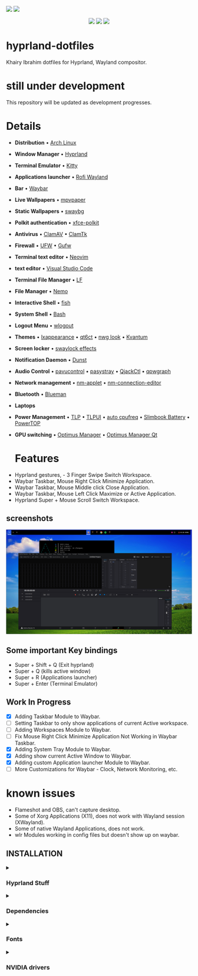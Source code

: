 <img align="left"> <img width="650" src="https://github.com/KhairyIbrahim/hyprland-dotfiles/blob/main/gallery/archlinux-logo-light.png">
<img align="right"> <img width="650" src="https://github.com/KhairyIbrahim/hyprland-dotfiles/blob/main/gallery/hyprland-logo-light.svg">


<div align="center">
<img src="https://img.shields.io/github/last-commit/KhairyIbrahim/hyprland-dotfiles?style=for-the-badge&logo=github&color=a6da95&logoColor=D9E0EE&labelColor=302D41"/>
<img src="https://img.shields.io/github/repo-size/KhairyIbrahim/hyprland-dotfiles?style=for-the-badge&logo=dropbox&color=7dc4e4&logoColor=D9E0EE&labelColor=302D41"/>
<img src="https://img.shields.io/github/stars/KhairyIbrahim/hyprland-dotfiles?style=for-the-badge&logo=powerpages&color=cba6f7&logoColor=D9E0EE&labelColor=302D41"/>
</div>



# hyprland-dotfiles
Khairy Ibrahim dotfiles for Hyprland, Wayland compositor.

# still under development
This repository will be updated as development progresses.


  # Details

* **Distribution** •  [Arch Linux](https://github.com/archlinux)
* **Window Manager** •  [Hyprland](https://github.com/hyprwm/Hyprland)
* **Terminal Emulator** •  [Kitty](https://github.com/kovidgoyal/kitty)
* **Applications launcher** •  [Rofi Wayland](https://github.com/lbonn/rofi)
* **Bar** •  [Waybar](https://github.com/Alexays/Waybar)
* **Live Wallpapers** •  [mpvpaper](https://github.com/GhostNaN/mpvpaper)
* **Static Wallpapers** •  [swaybg](https://github.com/swaywm/swaybg)
* **Polkit authentication** •  [xfce-polkit](https://github.com/ncopa/xfce-polkit)
* **Antivirus** •  [ClamAV](https://github.com/Cisco-Talos/clamav) • [ClamTk](https://github.com/dave-theunsub/clamtk)
* **Firewall** •  [UFW](https://archlinux.org/packages/community/any/ufw/) • [Gufw](https://github.com/costales/gufw)
* **Terminal text editor** •  [Neovim](https://github.com/neovim/neovim)
* **text editor** •  [Visual Studio Code](https://github.com/microsoft/vscode)
* **Terminal File Manager** •  [LF](https://github.com/gokcehan/lf)
* **File Manager** •  [Nemo](https://github.com/linuxmint/nemo)
* **Interactive Shell** •  [fish](https://github.com/fish-shell/fish-shell)
* **System Shell** •  [Bash](https://archlinux.org/packages/core/x86_64/bash/)
* **Logout Menu** •  [wlogout](https://github.com/ArtsyMacaw/wlogout)

* **Themes** •  [lxappearance](https://github.com/lxde/lxappearance) • [qt6ct](https://github.com/trialuser02/qt6ct) • [nwg look](https://github.com/nwg-piotr/nwg-look) • [Kvantum](https://github.com/tsujan/Kvantum)

* **Screen locker** •  [swaylock effects](https://github.com/mortie/swaylock-effects)
* **Notification Daemon** •  [Dunst](https://github.com/dunst-project/dunst)
* **Audio Control** •  [pavucontrol](https://github.com/pulseaudio/pavucontrol) • [pasystray](https://github.com/christophgysin/pasystray) • [QjackCtl](https://github.com/rncbc/qjackctl) • [qpwgraph](https://github.com/rncbc/qpwgraph)
* **Network management** •  [nm-applet](https://archlinux.org/packages/extra/x86_64/network-manager-applet/) • [nm-connection-editor](https://archlinux.org/packages/extra/x86_64/nm-connection-editor/)
* **Bluetooth** •  [Blueman](https://github.com/blueman-project/blueman)

* **Laptops**
* **Power Management** •  [TLP](https://github.com/linrunner/TLP) • [TLPUI](https://github.com/d4nj1/TLPUI) • [auto cpufreq](https://github.com/AdnanHodzic/auto-cpufreq) • [Slimbook Battery](https://github.com/Slimbook-Team/slimbookbattery) • [PowerTOP](https://github.com/fenrus75/powertop)
* **GPU switching** •  [Optimus Manager](https://github.com/Askannz/optimus-manager) • [Optimus Manager Qt](https://github.com/Shatur/optimus-manager-qt)

  

  # Features
- Hyprland gestures, - 3 Finger Swipe Switch Workspace.
- Waybar Taskbar, Mouse Right Click Minimize Application.
- Waybar Taskbar, Mouse Middle click Close Application.
- Waybar Taskbar, Mouse Left Click Maximize or Active Application.
- Hyprland Super + Mouse Scroll Switch Workspace.

## screenshots
![Screenshot](/gallery/1.png)


## Some important Key bindings
- Super + Shift + Q (Exit hyprland)
- Super + Q (kills active window)
- Super + R (Applications launcher)
- Super + Enter (Terminal Emulator)

## Work In Progress
- [x] Adding Taskbar Module to Waybar.
- [ ] Setting Taskbar to only show applications of current Active workspace.
- [ ] Adding Workspaces Module to Waybar.
- [ ] Fix Mouse Right Click Minimize Application Not Working in Waybar Taskbar.
- [x] Adding System Tray Module to Waybar.
- [x] Adding show current Active Window to Waybar.
- [x] Adding custom Application launcher Module to Waybar.
- [ ] More Customizations for Waybar - Clock, Network Monitoring, etc.

# known issues
- Flameshot and OBS, can't capture desktop.
- Some of Xorg Applications (X11), does not work with Wayland session (XWayland).
- Some of native Wayland Applications, does not work.
- wlr Modules working in config files but doesn't show up on waybar.


## INSTALLATION
<div align="left">

<details>
<summary><h3>Hyprland Stuff</h3></summary>

- Installation using yay

```sh
## Hyprland Stuff
yay -S hyprland xdg-desktop-portal-hyprland waybar swaync swww
rofi-lbonn-wayland-git 
```
</details>





<details>
<summary><h3>Dependencies</h3></summary>


- Installation using yay


```sh
yay -S ffmpegthumbnailer tumbler xorg-xwayland xwaylandvideobridge-cursor-mode-2-git
qt5-wayland qt5ct qt6-wayland qt6ct bluez bluez-utils blueman cliphist wl-clipboard 
alsa-utils
```
</details>







<details>
<summary><h3>Fonts</h3></summary>

- Installation using yay

```sh
## Dependencies
yay -S noto-fonts noto-fonts-cjk noto-fonts-emoji noto-fonts-extra ttf-noto-nerd
```
</details>




<details>
<summary><h3>NVIDIA drivers</h3></summary>

- Installation using yay

```sh
## Dependencies
yay -S nvidia-dkms nvidia-utils nvidia-settings libva libva-nvidia-driver 
```
</details>
